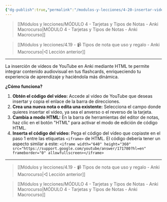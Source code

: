 ```yaml
---
{"dg-publish":true,"permalink":"/modulos-y-lecciones/4-20-insertar-videos-de-you-tube-en-cualquier-campo-anki-macrocurso/","noteIcon":"","updated":"2024-05-22T14:38:24.497+02:00"}
---
```



> [[Módulos y lecciones/MÓDULO 4 - Tarjetas y Tipos de Notas - Anki Macrocurso\|MÓDULO 4 - Tarjetas y Tipos de Notas - Anki Macrocurso]]

> [[Módulos y lecciones/4.19 - 📹 Tipos de nota que uso y regalo - Anki Macrocurso\|◁ Lección anterior]]

---

La inserción de vídeos de YouTube en Anki mediante HTML te permite integrar contenido audiovisual en tus flashcards, enriqueciendo tu experiencia de aprendizaje y haciéndola más dinámica.

**¿Cómo funciona?**

1. **Obtén el código del vídeo:** Accede al vídeo de YouTube que deseas insertar y copia el enlace de la barra de direcciones.
2. **Crea una nueva nota o edita una existente:** Selecciona el campo donde quieres insertar el vídeo, ya sea el anverso o el reverso de la tarjeta.
3. **Cambia a modo HTML:** En la barra de herramientas del editor de notas, haz clic en el botón "HTML" para activar el modo de edición de código HTML.
4. **Inserta el código del vídeo:** Pega el código del vídeo que copiaste en el paso 1 entre las etiquetas `<iframe>` de HTML. El código debería tener un aspecto similar a este: `<iframe width="640" height="360" src="https://support.google.com/youtube/answer/171780?hl=en" frameborder="0" allowfullscreen></iframe>`


---

> [[Módulos y lecciones/4.19 - 📹 Tipos de nota que uso y regalo - Anki Macrocurso\|◁ Lección anterior]]

> [[Módulos y lecciones/MÓDULO 4 - Tarjetas y Tipos de Notas - Anki Macrocurso\|MÓDULO 4 - Tarjetas y Tipos de Notas - Anki Macrocurso]]